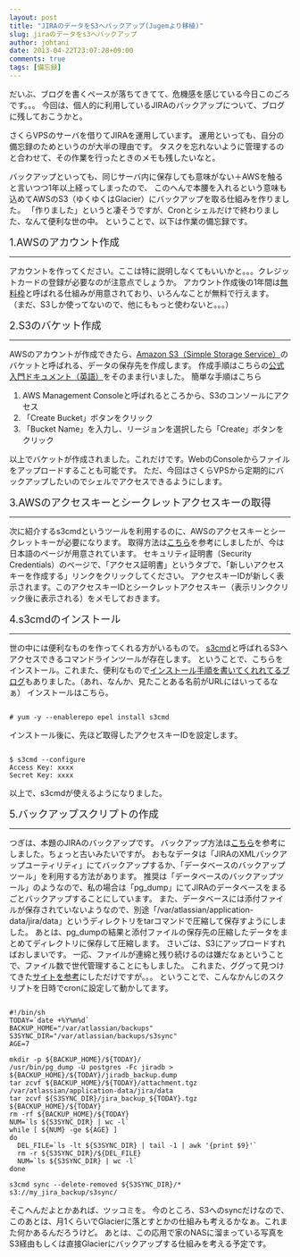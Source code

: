 ```yaml
---
layout: post
title: "JIRAのデータをS3へバックアップ(Jugemより移植)"
slug: jiraのデータをs3へバックアップ
author: johtani
date: 2013-04-22T23:07:28+09:00
comments: true
tags: [備忘録]
---
```

だいぶ、ブログを書くペースが落ちてきてて、危機感を感じている今日このごろです。。。
今回は、個人的に利用しているJIRAのバックアップについて、ブログに残しておこうかと。

さくらVPSのサーバを借りてJIRAを運用しています。
運用といっても、自分の備忘録のためというのが大半の理由です。
タスクを忘れないように管理するのと合わせて、その作業を行ったときのメモも残したいなと。

バックアップといっても、同じサーバ内に保存しても意味がない＋AWSを触ると言いつつ1年以上経ってしまったので、
このへんで本腰を入れるという意味も込めてAWSのS3（ゆくゆくはGlacier）にバックアップを取る仕組みを作りました。
「作りました」というと凄そうですが、Cronとシェルだけで終わりました、なんて便利な世の中。
ということで、以下は作業の備忘録です。

<span style="font-size:large;">1.AWSのアカウント作成
___
アカウントを作ってください。ここは特に説明しなくてもいいかと。。。クレジットカードの登録が必要なのが注意点でしょうか。
アカウント作成後の1年間は[無料枠](http://aws.amazon.com/jp/free/)と呼ばれる仕組みが用意されており、いろんなことが無料で行えます。
（まだ、S3しか使ってないので、他にももっと使わないと。。。）

<span style="font-size:large;">2.S3のバケット作成
___
AWSのアカウントが作成できたら、[Amazon S3（Simple Storage Service）](http://aws.amazon.com/jp/s3/)のバケットと呼ばれる、データの保存先を作成します。
作成手順はこちらの[公式入門ドキュメント（英語）](http://docs.aws.amazon.com/AmazonS3/latest/gsg/GetStartedWithS3.html?r=8046)をそのまま行いました。
簡単な手順はこちら
1. AWS Management Consoleと呼ばれるところから、S3のコンソールにアクセス
1. 「Create Bucket」ボタンをクリック
1. 「Bucket Name」を入力し、リージョンを選択したら「Create」ボタンをクリック

以上でバケットが作成されました。これだけです。WebのConsoleからファイルをアップロードすることも可能です。
ただ、今回はさくらVPSから定期的にバックアップしたいのでシェルでアクセスできるようにします。

<span style="font-size:large;">3.AWSのアクセスキーとシークレットアクセスキーの取得
___
次に紹介するs3cmdというツールを利用するのに、AWSのアクセスキーとシークレットキーが必要になります。
取得方法は[こちら](http://www.atmarkit.co.jp/fwin2k/operation/aec2s3_1/aec2s3_1_04.html)を参考にしましたが、今は日本語のページが用意されています。
セキュリティ証明書（Security Credentials）のページで、「アクセス証明書」というタブで、「新しいアクセスキーを作成する」リンクをクリックしてください。
アクセスキーIDが新しく表示されます。このアクセスキーIDとシークレットアクセスキー（表示リンククリック後に表示される）をメモしておきます。

<span style="font-size:large;">4.s3cmdのインストール
___
世の中には便利なものを作ってくれる方がいるもので。
[s3cmd](http://s3tools.org/s3cmd)と呼ばれるS3へアクセスできるコマンドラインツールが存在します。
ということで、こちらをインストール。これまた、便利なもので[インストール手順を書いてくれれてるブログ](http://understeer.hatenablog.com/entry/2012/07/23/124402)もありました。（あれ、なんか、見たことある名前がURLにはいってるなぁ）
インストールはこちら。
```

# yum -y --enablerepo epel install s3cmd
```
インストール後に、先ほど取得したアクセスキーIDを設定します。
```

$ s3cmd --configure
Access Key: xxxx
Secret Key: xxxx
```
以上で、s3cmdが使えるようになりました。

<span style="font-size:large;">5.バックアップスクリプトの作成
___
つぎは、本題のJIRAのバックアップです。
バックアップ方法は[こちら](http://doc.go2group.jp/pages/viewpage.action?pageId=34865916)を参考にしました。ちょっと古いみたいですが。
おもなデータは「JIRAのXMLバックアップユーティリティ」にてバックアップするか、「データベースのバックアップツール」を利用する方法があります。
推奨は「データベースのバックアップツール」のようなので、私の場合は「pg_dump」にてJIRAのデータベースをまるごとバックアップすることにしています。
また、データベースには添付ファイルが保存されていないようなので、別途「/var/atlassian/application-data/jira/data」というディレクトリをtarコマンドで圧縮して保存すようにしました。
あとは、pg_dumpの結果と添付ファイルの保存先の圧縮したデータをまとめてディレクトリに保存して圧縮します。
さいごは、S3にアップロードすればおしまいです。
一応、ファイルが連綿と残り続けるのは嫌だなぁということで、ファイル数で世代管理することにもしました。
これまた、ググって見つけてきた[サイトを参考](http://d.hatena.ne.jp/nigogonigo/20121003/1349272523)にしただけですが。。。
ということで、こんなかんじのスクリプトを日時でcronに設定して動かしてます。

```

#!/bin/sh
TODAY=`date +%Y%m%d`
BACKUP_HOME="/var/atlassian/backups"
S3SYNC_DIR="/var/atlassian/backups/s3sync"
AGE=7

mkdir -p ${BACKUP_HOME}/${TODAY}/
/usr/bin/pg_dump -U postgres -Fc jiradb > ${BACKUP_HOME}/${TODAY}/jiradb_backup.dump
tar zcvf ${BACKUP_HOME}/${TODAY}/attachment.tgz /var/atlassian/application-data/jira/data
tar zcvf ${S3SYNC_DIR}/jira_backup_${TODAY}.tgz ${BACKUP_HOME}/${TODAY}
rm -rf ${BACKUP_HOME}/${TODAY}
NUM=`ls ${S3SYNC_DIR} | wc -l`
while [ ${NUM} -ge ${AGE} ]
do
  DEL_FILE=`ls -lt ${S3SYNC_DIR} | tail -1 | awk '{print $9}'`
  rm -r ${S3SYNC_DIR}/${DEL_FILE}
  NUM=`ls ${S3SYNC_DIR} | wc -l`
done

s3cmd sync --delete-removed ${S3SYNC_DIR}/* s3://my_jira_backup/s3sync/
```
そこへんだよとかあれば、ツッコミを。
今のところ、S3へのsyncだけなので、このあとは、月1くらいでGlacierに落とすとかの仕組みも考えるかなぁ。これまた何かあるんだろうけど。
あとは、この応用で家のNASに溜まっている写真をS3経由もしくは直接Glacierにバックアップする仕組みを考える予定です。


